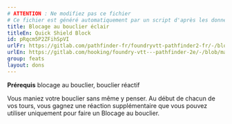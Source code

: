 ```yaml
---
# ATTENTION : Ne modifiez pas ce fichier
# Ce fichier est généré automatiquement par un script d'après les données du module Foundry VTT officiel et de sa traduction
title: Blocage au bouclier éclair
titleEn: Quick Shield Block
id: pRqcm5P2ZFihSpVI
urlFr: https://gitlab.com/pathfinder-fr/foundryvtt-pathfinder2-fr/-/blob/master/data/feats/pRqcm5P2ZFihSpVI.htm
urlEn: https://gitlab.com/hooking/foundry-vtt---pathfinder-2e/-/blob/master/packs/data/feats.db/quick-shield-block.json
group: feats
layout: dons
---
```

**Prérequis** blocage au bouclier, bouclier réactif

Vous maniez votre bouclier sans même y penser. Au début de chacun de vos tours, vous gagnez une réaction supplémentaire que vous pouvez utiliser uniquement pour faire un Blocage au bouclier.


